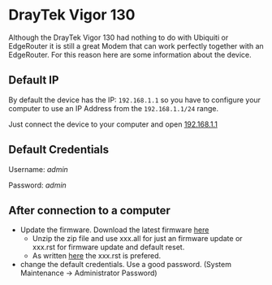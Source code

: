 # DrayTek Vigor 130
Although the DrayTek Vigor 130 had nothing to do with Ubiquiti or EdgeRouter it is still a great Modem that can work perfectly together with an EdgeRouter.
For this reason here are some information about the device. 

## Default IP
By default the device has the IP: `192.168.1.1` so you have to configure your computer to use an IP Address from the `192.168.1.1/24` range. 

Just connect the device to your computer and open [192.168.1.1](http://192.168.1.1)

## Default Credentials
Username: *admin* 

Password: *admin*

## After connection to a computer
- Update the firmware. Download the latest firmware [here](https://www.draytek.com/support/latest-firmwares/) 
  - Unzip the zip file and use xxx.all for just an firmware update or xxx.rst for firmware update and default reset. 
  - As written [here](http://www.draytek.com/download_de/Vigor130/) the xxx.rst is prefered.  
- change the default credentials. Use a good password. (System Maintenance -> Administrator Password)

